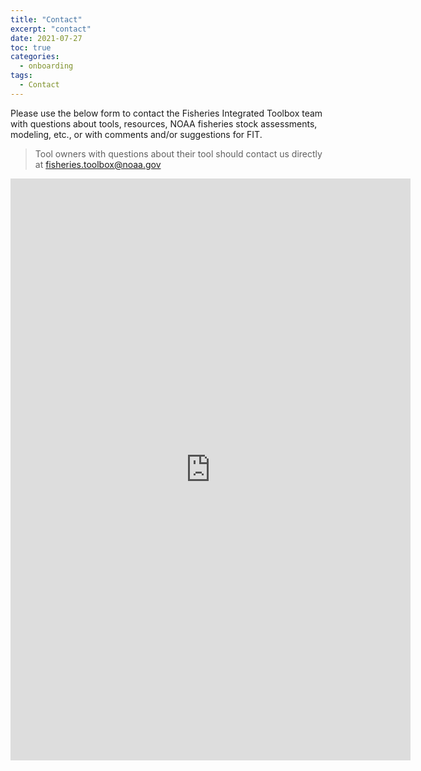 ```yaml
---
title: "Contact"
excerpt: "contact"
date: 2021-07-27
toc: true
categories:
  - onboarding
tags:
  - Contact
---
```


Please use the below form to contact the Fisheries Integrated Toolbox team with questions about tools, resources, NOAA fisheries stock assessments, modeling, etc., or with comments and/or suggestions for FIT. 

> Tool owners with questions about their tool should contact us directly at fisheries.toolbox@noaa.gov

<iframe src="https://docs.google.com/forms/d/e/1FAIpQLSfKFYi1krinuWYXfbOb3_bMXlw7-q7f55eNXVLHsXF9kh_ulA/viewform?embedded=true" width="640" height="931" frameborder="0" marginheight="0" marginwidth="0">Loading…</iframe>
